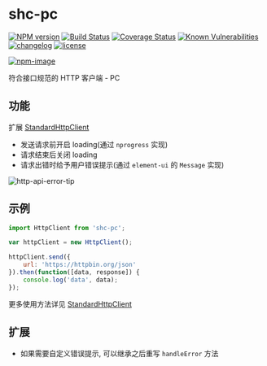 # shc-pc

[![NPM version][npm-image]][npm-url] [![Build Status][ci-status-image]][ci-status-url] [![Coverage Status][coverage-status-image]][coverage-status-url] [![Known Vulnerabilities][vulnerabilities-status-image]][vulnerabilities-status-url] [![changelog][changelog-image]][changelog-url] [![license][license-image]][license-url]

[vulnerabilities-status-image]: https://snyk.io/test/npm/shc-pc/badge.svg
[vulnerabilities-status-url]: https://snyk.io/test/npm/shc-pc
[ci-status-image]: https://travis-ci.org/ufologist/shc-pc.svg?branch=master
[ci-status-url]: https://travis-ci.org/ufologist/shc-pc
[coverage-status-image]: https://coveralls.io/repos/github/ufologist/shc-pc/badge.svg?branch=master
[coverage-status-url]: https://coveralls.io/github/ufologist/shc-pc
[npm-image]: https://img.shields.io/npm/v/shc-pc.svg?style=flat-square
[npm-url]: https://npmjs.org/package/shc-pc
[license-image]: https://img.shields.io/github/license/ufologist/shc-pc.svg
[license-url]: https://github.com/ufologist/shc-pc/blob/master/LICENSE
[changelog-image]: https://img.shields.io/badge/CHANGE-LOG-blue.svg?style=flat-square
[changelog-url]: https://github.com/ufologist/shc-pc/blob/master/CHANGELOG.md

[![npm-image](https://nodei.co/npm/shc-pc.png?downloads=true&downloadRank=true&stars=true)](https://npmjs.com/package/shc-pc)

符合接口规范的 HTTP 客户端 - PC

## 功能

扩展 [StandardHttpClient](https://github.com/ufologist/standard-http-client)
* 发送请求前开启 loading(通过 `nprogress` 实现)
* 请求结束后关闭 loading
* 请求出错时给予用户错误提示(通过 `element-ui` 的 `Message` 实现)

![http-api-error-tip](https://user-images.githubusercontent.com/167221/60412703-bf03a480-9c04-11e9-8aa6-1b4272b39a94.png)

## 示例

```javascript
import HttpClient from 'shc-pc';

var httpClient = new HttpClient();

httpClient.send({
    url: 'https://httpbin.org/json'
}).then(function([data, response]) {
    console.log('data', data);
});
```

更多使用方法详见 [StandardHttpClient](https://github.com/ufologist/standard-http-client)

## 扩展

* 如果需要自定义错误提示, 可以继承之后重写 `handleError` 方法